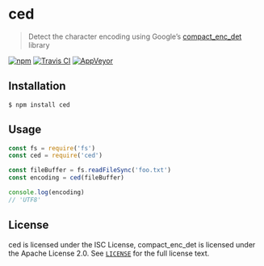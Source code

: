 # ced

> Detect the character encoding using Google’s [compact_enc_det](https://github.com/google/compact_enc_det) library

[![npm](https://img.shields.io/npm/v/ced.svg?logo=npm)](https://www.npmjs.com/package/ced)
[![Travis CI](https://img.shields.io/travis/sonicdoe/ced.svg?logo=travis-ci&logoColor=white)](https://travis-ci.org/sonicdoe/ced)
[![AppVeyor](https://img.shields.io/appveyor/ci/gruntjs/grunt.svg?logo=appveyor&logoColor=white)](https://ci.appveyor.com/project/sonicdoe/ced)

## Installation

```console
$ npm install ced
```

## Usage

```js
const fs = require('fs')
const ced = require('ced')

const fileBuffer = fs.readFileSync('foo.txt')
const encoding = ced(fileBuffer)

console.log(encoding)
// 'UTF8'
```

## License

ced is licensed under the ISC License, compact_enc_det is licensed under the Apache License 2.0. See [`LICENSE`](./LICENSE) for the full license text.
